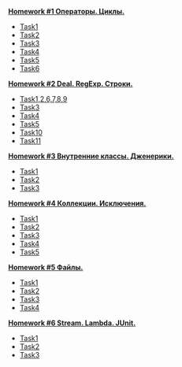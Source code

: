 **[Homework #1 Операторы. Циклы.](https://github.com/academy-veremei/academy/tree/master/src/by/academy/homework/homework1)**
* [Task1](https://github.com/academy-veremei/academy/blob/master/src/by/academy/homework/homework1/Task1.java)
* [Task2](https://github.com/academy-veremei/academy/blob/master/src/by/academy/homework/homework1/Task2.java)
* [Task3](https://github.com/academy-veremei/academy/blob/master/src/by/academy/homework/homework1/Task3.java)
* [Task4](https://github.com/academy-veremei/academy/blob/master/src/by/academy/homework/homework1/Task4.java)
* [Task5](https://github.com/academy-veremei/academy/blob/master/src/by/academy/homework/homework1/Solution.java)
* [Task6](https://github.com/academy-veremei/academy/blob/master/src/by/academy/homework/homework1/Task6.java)

**[Homework #2 Deal. RegExp. Строки.](https://github.com/academy-veremei/academy/tree/master/src/by/academy/homework/homework2)**

* [Task1,2,6,7,8,9](https://github.com/academy-veremei/academy/tree/master/src/by/academy/homework/homework2/deal)
* [Task3](https://github.com/academy-veremei/academy/blob/master/src/by/academy/homework/homework2/Task3.java)
* [Task4](https://github.com/academy-veremei/academy/blob/master/src/by/academy/homework/homework2/Task4.java)
* [Task5](https://github.com/academy-veremei/academy/blob/master/src/by/academy/homework/homework2/Task5.java)
* [Task10](https://github.com/academy-veremei/academy/blob/master/src/by/academy/homework/homework2/Task10.java)
* [Task11](https://github.com/academy-veremei/academy/blob/master/src/by/academy/homework/homework2/Task11.java)

**[Homework #3 Внутренние классы. Дженерики.](https://github.com/academy-veremei/academy/tree/master/src/by/academy/homework/homework3)**

* [Task1](https://github.com/academy-veremei/academy/tree/master/src/by/academy/homework/homework3/Task1)
* [Task2](https://github.com/academy-veremei/academy/tree/master/src/by/academy/homework/homework3/Task2)
* [Task3](https://github.com/academy-veremei/academy/tree/master/src/by/academy/homework/homework2/deal)

**[Homework #4 Коллекции. Исключения.](https://github.com/academy-veremei/academy/tree/master/src/by/academy/homework/homework4)**

* [Task1](https://github.com/academy-veremei/academy/blob/master/src/by/academy/homework/homework4/Task1.java)
* [Task2](https://github.com/academy-veremei/academy/blob/master/src/by/academy/homework/homework4/Task2.java)
* [Task3](https://github.com/academy-veremei/academy/blob/master/src/by/academy/homework/homework4/Task3.java)
* [Task4](https://github.com/academy-veremei/academy/blob/master/src/by/academy/homework/homework4/Task4.java)
* [Task5](https://github.com/academy-veremei/academy/blob/master/src/by/academy/homework/homework4/Task5.java)

**[Homework #5 Файлы.](https://github.com/academy-veremei/academy/tree/master/src/by/academy/homework/homework5)**

* [Task1](https://github.com/academy-veremei/academy/blob/master/src/by/academy/homework/homework5/Task1.java)
* [Task2](https://github.com/academy-veremei/academy/blob/master/src/by/academy/homework/homework5/Task2.java)
* [Task3](https://github.com/academy-veremei/academy/blob/master/src/by/academy/homework/homework5/Task3.java)
* [Task4](https://github.com/academy-veremei/academy/blob/master/src/by/academy/homework/homework5/Task4.java)

**[Homework #6 Stream. Lambda. JUnit.](https://github.com/academy-veremei/academy/tree/master/src/by/academy/homework/homework6)**

* [Task1](https://github.com/academy-veremei/academy/blob/master/src/by/academy/homework/homework6/Task1.java)
* [Task2](https://github.com/academy-veremei/academy/blob/master/src/by/academy/homework/homework6/Task2.java)
* [Task3](https://github.com/academy-veremei/junit/tree/master/src)
